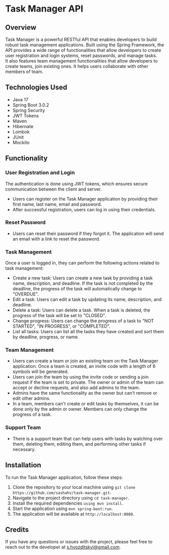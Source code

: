 # Task Manager API

## Overview
  Task Manager is a powerful RESTful API that enables developers to build robust task management applications. Built using the Spring Framework, the API provides a wide range of functionalities that allow developers to create user registration and login systems, reset passwords, and manage tasks.  \
  It also features team management functionalities that allow developers to create teams, join existing ones. It helps users collaborate with other members of team.

## Technologies Used
- Java 17
- Spring Boot 3.0.2
- Spring Security
- JWT Tokens
- Maven
- Hibernate
- Lombok
- JUnit
- Mockito

## Functionality
### User Registration and Login
The authentication is done using JWT tokens, which ensures secure communication between the client and server.
- Users can register on the Task Manager application by providing their first name, last name, email and password. 
- After successful registration, users can log in using their credentials.

### Reset Password
- Users can reset their password if they forgot it. The application will send an email with a link to reset the password.

### Task Management
Once a user is logged in, they can perform the following actions related to task management:
- Create a new task: Users can create a new task by providing a task name, description, and deadline. If the task is not completed by the deadline, the progress of the task will automatically change to "OVERDUE".
- Edit a task: Users can edit a task by updating its name, description, and deadline.
- Delete a task: Users can delete a task. When a task is deleted, the progress of the task will be set to "CLOSED".
- Change progress: Users can change the progress of a task to "NOT STARTED", "IN PROGRESS", or "COMPLETED".
- List all tasks: Users can list all the tasks they have created and sort them by deadline, progress, or name.

### Team Management
- Users can create a team or join an existing team on the Task Manager application. Once a team is created, an invite code with a length of 6 symbols will be generated. 
- Users can join the team by using the invite code or sending a join request if the team is set to private. The owner or admin of the team can accept or decline requests, and also add admins to the team. 
- Admins have the same functionality as the owner but can't remove or edit other admins. 
- In a team, members can't create or edit tasks by themselves, it can be done only by the admin or owner. Members can only change the progress of a task.

### Support Team
- There is a support team that can help users with tasks by watching over them, deleting them, editing them, and performing other tasks if necessary.

## Installation
To run the Task Manager application, follow these steps:
1. Clone the repository to your local machine using `git clone https://github.com/sashahv/task-manager.git`.
2. Navigate to the project directory using `cd task-manager`.
3. Install the required dependencies `using mvn install`.
4. Start the application using `mvn spring-boot:run`.
5. The application will be available at `http://localhost:8080`.

## Credits
If you have any questions or issues with the project, please feel free to reach out to the developer at s.hvozditskyi@gmail.com.
